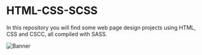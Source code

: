# HTML-CSS-SCSS
In this repository you will find some web page design projects using HTML, CSS and CSCC, all compiled with SASS.

<img src="HTML-CSS-SCSS/.preview/" alt="Banner"/>
